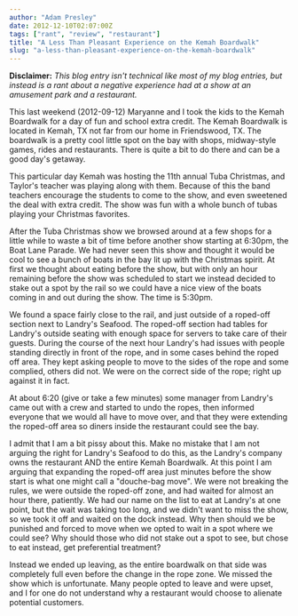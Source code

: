 ```yaml
---
author: "Adam Presley"
date: 2012-12-10T02:07:00Z
tags: ["rant", "review", "restaurant"]
title: "A Less Than Pleasant Experience on the Kemah Boardwalk"
slug: "a-less-than-pleasant-experience-on-the-kemah-boardwalk"
---
```


**Disclaimer:** *This blog entry isn't technical like most of my blog
entries, but instead is a rant about a negative experience had at a show
at an amusement park and a restaurant.*

This last weekend (2012-09-12) Maryanne and I took the kids to the Kemah
Boardwalk for a day of fun and school extra credit. The Kemah Boardwalk
is located in Kemah, TX not far from our home in Friendswood, TX. The
boardwalk is a pretty cool little spot on the bay with shops,
midway-style games, rides and restaurants. There is quite a bit to do
there and can be a good day's getaway.

<!-- excerpt -->

This particular day Kemah was hosting the 11th annual Tuba Christmas,
and Taylor's teacher was playing along with them. Because of this the
band teachers encourage the students to come to the show, and even
sweetened the deal with extra credit. The show was fun with a whole
bunch of tubas playing your Christmas favorites.

After the Tuba Christmas show we browsed around at a few shops for a
little while to waste a bit of time before another show starting at
6:30pm, the Boat Lane Parade. We had never seen this show and thought it
would be cool to see a bunch of boats in the bay lit up with the
Christmas spirit. At first we thought about eating before the show, but
with only an hour remaining before the show was scheduled to start we
instead decided to stake out a spot by the rail so we could have a nice
view of the boats coming in and out during the show. The time is
5:30pm.

We found a space fairly close to the rail, and just outside of a
roped-off section next to Landry's Seafood. The roped-off section had
tables for Landry's outside seating with enough space for servers to
take care of their guests. During the course of the next hour Landry's
had issues with people standing directly in front of the rope, and in
some cases behind the roped off area. They kept asking people to move to
the sides of the rope and some complied, others did not. We were on the
correct side of the rope; right up against it in fact.

At about 6:20 (give or take a few minutes) some manager from Landry's
came out with a crew and started to undo the ropes, then informed
everyone that we would all have to move over, and that they were
extending the roped-off area so diners inside the restaurant could see
the bay.

I admit that I am a bit pissy about this. Make no mistake that I am not
arguing the right for Landry's Seafood to do this, as the Landry's
company owns the restaurant AND the entire Kemah Boardwalk. At this
point I am arguing that expanding the roped-off area just minutes before
the show start is what one might call a "douche-bag move". We were not
breaking the rules, we were outside the roped-off zone, and had waited
for almost an hour there, patiently. We had our name on the list to eat
at Landry's at one point, but the wait was taking too long, and we
didn't want to miss the show, so we took it off and waited on the dock
instead. Why then should we be punished and forced to move when we opted
to wait in a spot where we could see? Why should those who did not stake
out a spot to see, but chose to eat instead, get preferential
treatment?

Instead we ended up leaving, as the entire boardwalk on that side was
completely full even before the change in the rope zone. We missed the
show which is unfortunate. Many people opted to leave and were upset,
and I for one do not understand why a restaurant would choose to
alienate potential customers.
